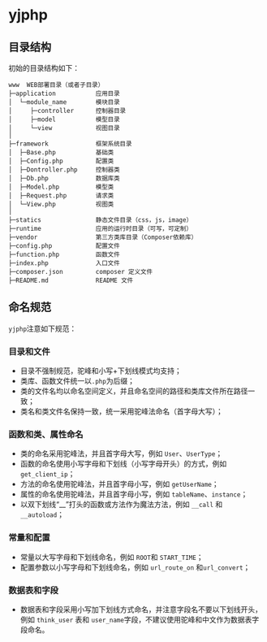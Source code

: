 yjphp
===============

## 目录结构

初始的目录结构如下：

~~~
www  WEB部署目录（或者子目录）
├─application           应用目录
│  └─module_name        模块目录
│     ├─controller      控制器目录
│     ├─model           模型目录
│     └─view            视图目录
│
├─framework             框架系统目录
│  ├─Base.php           基础类
│  ├─Config.php         配置类
│  ├─Dontroller.php     控制器类
│  ├─Db.php             数据库类
│  ├─Model.php          模型类
│  ├─Request.php        请求类
│  └─View.php           视图类
│
├─statics               静态文件目录（css，js，image）
├─runtime               应用的运行时目录（可写，可定制）
├─vendor                第三方类库目录（Composer依赖库）
├─config.php            配置文件
├─function.php          函数文件
├─index.php             入口文件
├─composer.json         composer 定义文件
├─README.md             README 文件
~~~


## 命名规范

`yjphp`注意如下规范：

### 目录和文件

*   目录不强制规范，驼峰和小写+下划线模式均支持；
*   类库、函数文件统一以`.php`为后缀；
*   类的文件名均以命名空间定义，并且命名空间的路径和类库文件所在路径一致；
*   类名和类文件名保持一致，统一采用驼峰法命名（首字母大写）；

### 函数和类、属性命名

*   类的命名采用驼峰法，并且首字母大写，例如 `User`、`UserType`；
*   函数的命名使用小写字母和下划线（小写字母开头）的方式，例如 `get_client_ip`；
*   方法的命名使用驼峰法，并且首字母小写，例如 `getUserName`；
*   属性的命名使用驼峰法，并且首字母小写，例如 `tableName`、`instance`；
*   以双下划线“__”打头的函数或方法作为魔法方法，例如 `__call` 和 `__autoload`；

### 常量和配置

*   常量以大写字母和下划线命名，例如 `ROOT`和 `START_TIME`；
*   配置参数以小写字母和下划线命名，例如 `url_route_on` 和`url_convert`；

### 数据表和字段

*   数据表和字段采用小写加下划线方式命名，并注意字段名不要以下划线开头，例如 `think_user` 表和 `user_name`字段，不建议使用驼峰和中文作为数据表字段命名。
